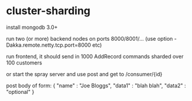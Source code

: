 # cluster-sharding

install mongodb 3.0+

run two (or more) backend nodes on ports 8000/8001/... (use option -Dakka.remote.netty.tcp.port=8000 etc)

run frontend, it should send in 1000 AddRecord commands sharded over 100 customers

or start the spray server and use post and get to /consumer/{id}

post body of form:
{
    "name" : "Joe Bloggs",
    "data1" : "blah blah",
    "data2" : "optional"
}

